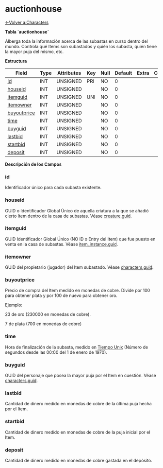 # auctionhouse

[<-Volver a:Characters](database-characters)

**Tabla \`auctionhouse\`**

Alberga toda la información acerca de las subastas en curso dentro del mundo. Controla qué Items son subastados y quién los subasta, quién tiene la mayor puja del mismo, etc.

**Estructura**

| Field               | Type | Attributes | Key | Null | Default | Extra | Comment |
| ------------------- | ---- | ---------- | --- | ---- | ------- | ----- | ------- |
| [id][1]             | INT  | UNSIGNED   | PRI | NO   | 0       |       |         |
| [houseid][2]        | INT  | UNSIGNED   |     | NO   | 0       |       |         |
| [itemguid][3]       | INT  | UNSIGNED   | UNI | NO   | 0       |       |         |
| [itemowner][4]      | INT  | UNSIGNED   |     | NO   | 0       |       |         |
| [buyoutprice][5]    | INT  | UNSIGNED   |     | NO   | 0       |       |         |
| [time][6]           | INT  | UNSIGNED   |     | NO   | 0       |       |         |
| [buyguid][7]        | INT  | UNSIGNED   |     | NO   | 0       |       |         |
| [lastbid][8]        | INT  | UNSIGNED   |     | NO   | 0       |       |         |
| [startbid][9]       | INT  | UNSIGNED   |     | NO   | 0       |       |         |
| [deposit][10]       | INT  | UNSIGNED   |     | NO   | 0       |       |         |

[1]: #id
[2]: #houseid
[3]: #itemguid
[4]: #itemowner
[5]: #buyoutprice
[6]: #time
[7]: #buyguid
[8]: #lastbid
[9]: #startbid
[10]: #deposit

**Descripción de los Campos**

### id

Identificador único para cada subasta existente.

### houseid

GUID o Identificador Global Único de aquella criatura a la que se añadió cierto Item dentro de la casa de subastas. Véase [creature.guid](creature#guid).

### itemguid

GUID Identificador Global Único (NO ID o Entry del Item) que fue puesto en venta en la casa de subastas. Véase [item\_instance.guid](item_instance#guid).

### itemowner

GUID del propietario (jugador) del Item subastado. Véase [characters.guid](characters#guid).

### buyoutprice

Precio de compra del Item medido en monedas de cobre. Divide por 100 para obtener plata y por 100 de nuevo para obtener oro.

Ejemplo:

23 de oro (230000 en monedas de cobre).

7 de plata (700 en monedas de cobre)

### time

Hora de finalización de la subasta, medido en [Tiempo Unix](https://es.wikipedia.org/wiki/Tiempo_Unix) (Número de segundos desde las 00:00 del 1 de enero de 1970).

### buyguid

GUID del personaje que posea la mayor puja por el Item en cuestión. Véase [characters.guid](characters#guid).

### lastbid

Cantidad de dinero medido en monedas de cobre de la última puja hecha por el Item.

### startbid

Cantidad de dinero medido en monedas de cobre de la puja inicial por el Item.

### deposit

Cantidad de dinero medido en monedas de cobre gastada en el depósito.
